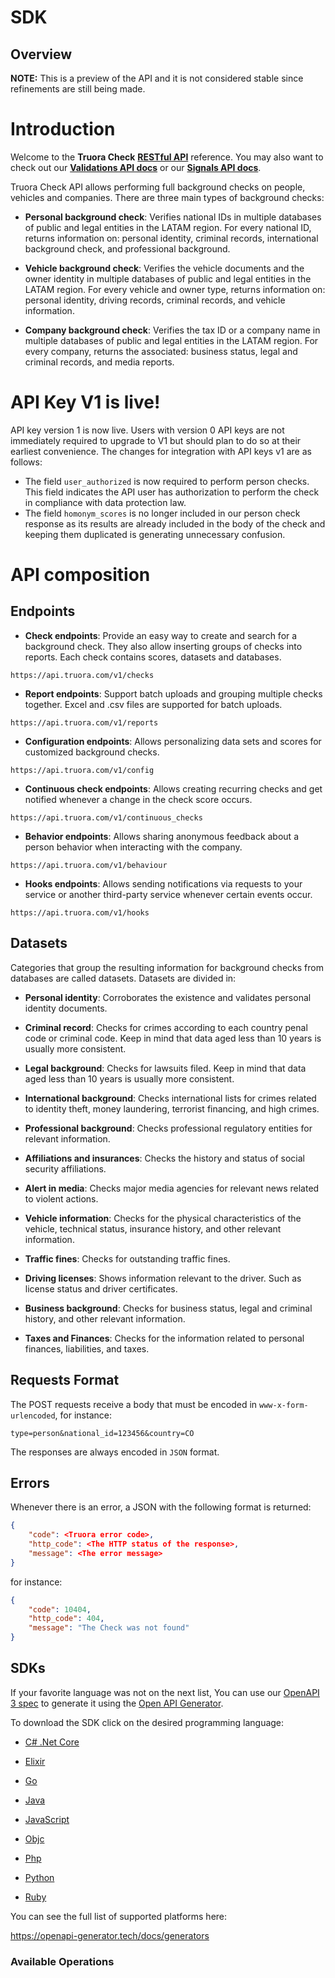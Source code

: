 # SDK

## Overview

**NOTE:** This is a preview of the API and it is not considered stable since refinements are still being made.

# Introduction

Welcome to the  **Truora Check** [**RESTful API**](https://en.wikipedia.org/wiki/Representational_state_transfer) reference. You may also want to check out our [**Validations API docs**](https://docs.validations.truora.com/) or our [**Signals API docs**](https://docs.signals.truora.com/).

Truora Check API allows performing full background checks on people, vehicles and companies. There are three main types of background checks:

- **Personal background check**: Verifies national IDs in multiple databases of public and legal entities in the LATAM region. For every national ID, returns information on: personal identity, criminal records, international background check, and professional background.

- **Vehicle background check**: Verifies the vehicle documents and the owner identity in multiple databases of public and legal entities in the LATAM region. For every vehicle and owner type, returns information on: personal identity, driving records, criminal records, and vehicle information.  

- **Company background check**: Verifies the tax ID or a company name in multiple databases of public and legal entities in the LATAM region. For every company, returns the associated: business status, legal and criminal records, and media reports.

# API Key V1 is live!

API key version 1 is now live. Users with version 0 API keys are not immediately required to upgrade to V1 but should plan to do so at their earliest convenience. The changes for integration with API keys v1 are as follows:

- The field ``user_authorized`` is now required to perform person checks. This field indicates the API user has authorization to perform the check in compliance with data protection law.
- The field ``homonym_scores`` is no longer included in our person check response as its results are already included in the body of the check and keeping them duplicated is generating unnecessary confusion.


# API composition

## Endpoints

- **Check endpoints**: Provide an easy way to create and search for a background check. They also allow inserting groups of checks into reports. Each check contains scores, datasets and databases.
 
```plain
https://api.truora.com/v1/checks
```

- **Report endpoints**: Support batch uploads and grouping multiple checks together. Excel and .csv files are supported for batch uploads.
 
```plain
https://api.truora.com/v1/reports
```

- **Configuration endpoints**: Allows personalizing data sets and scores for customized background checks.

```plain
https://api.truora.com/v1/config
```

- **Continuous check endpoints**: Allows creating recurring checks and get notified whenever a change in the check score occurs.

```plain
https://api.truora.com/v1/continuous_checks
```

- **Behavior endpoints**: Allows sharing anonymous feedback about a person behavior when interacting with the company.

```plain
https://api.truora.com/v1/behaviour
```

- **Hooks endpoints**: Allows sending notifications via requests to your service or another third-party service whenever certain events occur.

```plain
https://api.truora.com/v1/hooks
```

## Datasets

Categories that group the resulting information for background checks from databases are called datasets. Datasets are divided in:

- **Personal identity**: Corroborates the existence and validates personal identity documents. 

- **Criminal record**: Checks for crimes according to each country penal code or criminal code. Keep in mind that data aged less than 10 years is usually more consistent.

- **Legal background**: Checks for lawsuits filed. Keep in mind that data aged less than 10 years is usually more consistent.

- **International background**: Checks international lists for crimes related to identity theft, money laundering, terrorist financing, and high crimes.

- **Professional background**: Checks professional regulatory entities for relevant information.

- **Affiliations and insurances**: Checks the history and status of social security affiliations.

- **Alert in media**: Checks major media agencies for relevant news related to violent actions.    

- **Vehicle information**: Checks for the physical characteristics of the vehicle, technical status, insurance history, and other relevant information.

- **Traffic fines**: Checks for outstanding traffic fines.

- **Driving licenses**: Shows information relevant to the driver. Such as license status and driver certificates.

- **Business background**: Checks for business status, legal and criminal history, and other relevant information.

- **Taxes and Finances**: Checks for the information related to personal finances, liabilities, and taxes.

## Requests Format

The POST requests receive a body that must be encoded in `www-x-form-urlencoded`, for instance:

```plain
type=person&national_id=123456&country=CO
```

The responses are always encoded in `JSON` format.

## Errors

Whenever there is an error, a JSON with the following format is returned:

```json
{
    "code": <Truora error code>,
    "http_code": <The HTTP status of the response>,
    "message": <The error message>
}
```

for instance:

```json
{
    "code": 10404,
    "http_code": 404,
    "message": "The Check was not found"
}
```

## SDKs

If your favorite language was not on the next list, You can use our [OpenAPI 3 spec](https://docs.truora.com/openapi.json) to generate it using the [Open API Generator](https://openapi-generator.tech/docs/installation).

To download the SDK click on the desired programming language:

- [C# .Net Core](https://truora-sdk.s3.amazonaws.com/checks/checks_csharp-netcore_latest.zip)

- [Elixir](https://truora-sdk.s3.amazonaws.com/checks/checks_elixir_latest.zip)

- [Go](https://truora-sdk.s3.amazonaws.com/checks/checks_go_latest.zip)

- [Java](https://truora-sdk.s3.amazonaws.com/checks/checks_java_latest.zip)

- [JavaScript](https://truora-sdk.s3.amazonaws.com/checks/checks_javascript_latest.zip)

- [Objc](https://truora-sdk.s3.amazonaws.com/checks/checks_objc_latest.zip)

- [Php](https://truora-sdk.s3.amazonaws.com/checks/checks_php_latest.zip)

- [Python](https://truora-sdk.s3.amazonaws.com/checks/checks_python_latest.zip)

- [Ruby](https://truora-sdk.s3.amazonaws.com/checks/checks_ruby_latest.zip)

You can see the full list of supported platforms here:

https://openapi-generator.tech/docs/generators




### Available Operations

